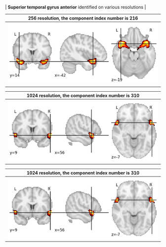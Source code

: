 


| **Superior temporal gyrus anterior** identified on various resolutions |

| 256 resolution, the component index number is 216|  
|:---:|  
| ![Component 256](../256/final/216.jpg "From component 256: Superior temporal gyrus anterior") |

| 1024 resolution, the component index number is 310|  
|:---:|  
| ![Component 1024](../1024/final/310.jpg "From component 1024: Superior temporal gyrus anterior") |

| 1024 resolution, the component index number is 310|  
|:---:|  
| ![Component 1024](../1024/final/310.jpg "From component 1024: Superior temporal gyrus anterior") |